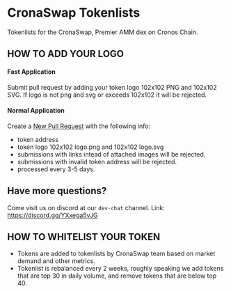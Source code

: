 # CronaSwap Tokenlists
Tokenlists for the CronaSwap, Premier AMM dex on Cronos Chain. 

## HOW TO ADD YOUR LOGO

#### Fast Application
Submit pull request by adding your token logo 102x102 PNG and 102x102 SVG. If logo is not png and svg or exceeds 102x102 it will be rejected. 

#### Normal Application
Create a [New Pull Request](https://github.com/cronaswap/cronaswap-tokenlists/pulls) with the following info:
- token address
- token logo 102x102 logo.png and 102x102 logo.svg
- submissions with links intead of attached images will be rejected. 
- submissions with invalid token address will be rejected. 
- processed every 3-5 days.

## Have more questions?
Come visit us on discord at our `dev-chat` channel. 
Link: https://discord.gg/YXxega5vJG

## HOW TO WHITELIST YOUR TOKEN
- Tokens are added to tokenlists by CronaSwap team based on market demand and other metrics. 
- Tokenlist is rebalanced every 2 weeks, roughly speaking we add tokens that are top 30 in daily volume, and remove tokens that are below top 40. 